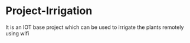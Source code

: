 # Project-Irrigation
It is an IOT base project which can be used to irrigate the plants remotely using wifi
